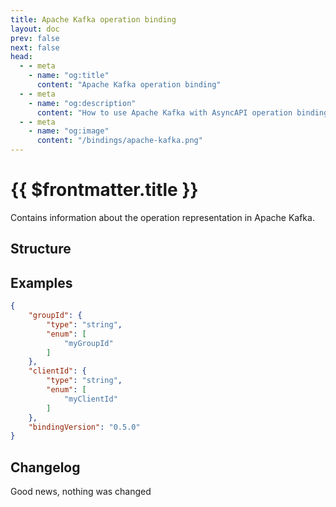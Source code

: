 ```yaml
---
title: Apache Kafka operation binding
layout: doc
prev: false
next: false
head:
  - - meta
    - name: "og:title"
      content: "Apache Kafka operation binding"
  - - meta
    - name: "og:description"
      content: "How to use Apache Kafka with AsyncAPI operation binding"
  - - meta
    - name: "og:image"
      content: "/bindings/apache-kafka.png"
---
```


# {{ $frontmatter.title }}

Contains information about the operation representation in Apache Kafka.

## Structure

<Json url="https://raw.githubusercontent.com/asyncapi/spec-json-schemas/master/bindings/kafka/0.5.0/operation.json"/>

## Examples

```json
{
    "groupId": {
        "type": "string",
        "enum": [
            "myGroupId"
        ]
    },
    "clientId": {
        "type": "string",
        "enum": [
            "myClientId"
        ]
    },
    "bindingVersion": "0.5.0"
}
```

## Changelog

Good news, nothing was changed